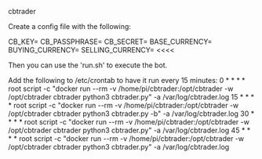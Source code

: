 cbtrader

Create a config file with the following:
>>>>
CB_KEY=
CB_PASSPHRASE=
CB_SECRET=
BASE_CURRENCY=
BUYING_CURRENCY=
SELLING_CURRENCY=
<<<<

Then you can use the 'run.sh' to execute the bot.

Add the following to /etc/crontab to have it run every 15 minutes:
 0 * * * * root script -c "docker run --rm -v /home/pi/cbtrader:/opt/cbtrader -w /opt/cbtrader cbtrader python3 cbtrader.py" -a /var/log/cbtrader.log
15 * * * * root script -c "docker run --rm -v /home/pi/cbtrader:/opt/cbtrader -w /opt/cbtrader cbtrader python3 cbtrader.py -b" -a /var/log/cbtrader.log
30 * * * * root script -c "docker run --rm -v /home/pi/cbtrader:/opt/cbtrader -w /opt/cbtrader cbtrader python3 cbtrader.py" -a /var/log/cbtrader.log
45 * * * * root script -c "docker run --rm -v /home/pi/cbtrader:/opt/cbtrader -w /opt/cbtrader cbtrader python3 cbtrader.py" -a /var/log/cbtrader.log

